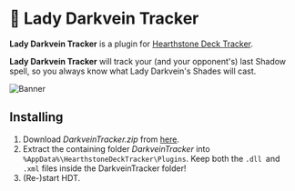 ﻿# 📖 Lady Darkvein Tracker
**Lady Darkvein Tracker** is a plugin for [Hearthstone Deck Tracker](https://github.com/HearthSim/Hearthstone-Deck-Tracker).

**Lady Darkvein Tracker** will track your (and your opponent's) last Shadow spell, so you always know what Lady Darkvein's Shades will cast.

![Banner](images/dkvt-banner.png?raw=true)

## Installing
1. Download *DarkveinTracker.zip* from [here](https://github.com/userban3000/DarkveinTracker/releases).
2. Extract the containing folder *DarkveinTracker* into `%AppData%\HearthstoneDeckTracker\Plugins`. Keep both the `.dll `and `.xml` files inside the DarkveinTracker folder!
3. (Re-)start HDT.